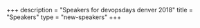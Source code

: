 +++
description = "Speakers for devopsdays denver 2018"
title = "Speakers"
type = "new-speakers"
+++